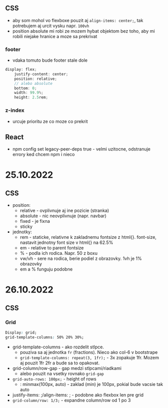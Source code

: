 ## CSS
- aby som mohol vo flexboxe pouzit aj `align-items: center;`, tak potrebujem aj urcit vysku napr. `100vh`
- position absolute mi robi ze mozem hybat objektom bez toho, aby mi robili niejake hranice a moze sa prekrivat

### footer
- vdaka tomuto bude footer stale dole
```CS
display: flex;
    justify-content: center;
    position: relative;
    // alebo absolute
    bottom: 0;
    width: 99.9%;
    height: 2.5rem; 
```
### z-index
- urcuje prioritu ze co moze co prekrit

## React
- npm config set legacy-peer-deps true - velmi uzitocne, odstranuje errory ked chcem npm i nieco

# 25.10.2022
## CSS
- position:
  - relative - ovplivnuje aj ine pozicie (stranka)
  - absolute - nic neovplivnuje (napr. navbar)
  - fixed - je fixna
  - sticky
- jednotky:
  - rem - staticke, relativne k zakladnemu fontsize z html{}. font-size, nastavit jednotny font size v html{} na 62.5%
  - em - relative to parent fontsize
  - % - podla ich rodica. Napr. 50 z boxu
  - vw/vh - sere na rodica, berie podiel z obrazovky. 1vh je 1% obrazovky
  - em a % funguju podobne

# 26.10.2022
## CSS
### Grid
```CSS
Display: grid;
grid-template-columns: 50% 20% 30%; 
```
- grid-template-columns - ako rozdelit stlpce.
  - pouziva sa aj jednotka `fr` (fractions). Nieco ako col-6 v bootstrape
  - `grid-template-columns: repeat(3, 1fr);` - 3x zopakuje 1fr. Mozem aj pouzit 1fr 2fr a bude sa to opakovat.
- grid-column/row-gap - gap medzi stlpcami/riadkami
  - alebo pouzit na vsetky rovnako `grid-gap`
- `grid-auto-rows: 100px;` - height of rows
  - : minmax(100px, auto) - zaklad (min) je 100px, pokial bude vacsie tak auto
- justify-items: ;/align-items: ; - podobne ako flexbox len pre grid
- `grid-column/row: 1/3;` - expandne column/row od 1 po 3